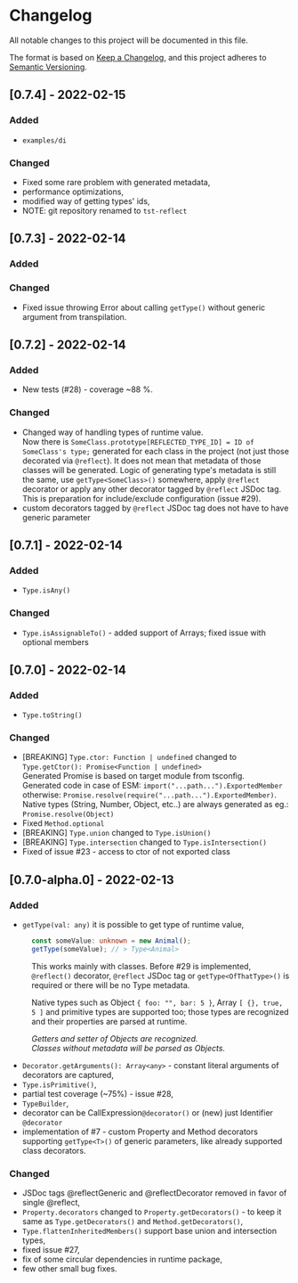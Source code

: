 # Changelog
All notable changes to this project will be documented in this file.

The format is based on [Keep a Changelog](https://keepachangelog.com/en/1.0.0/),
and this project adheres to [Semantic Versioning](https://semver.org/spec/v2.0.0.html).


[//]: # (## [1.0.0] - 2022-01-01)
[//]: # (### Added)
[//]: # (### Changed)


## [0.7.4] - 2022-02-15
### Added
- `examples/di`

### Changed
- Fixed some rare problem with generated metadata,
- performance optimizations,
- modified way of getting types' ids,
- NOTE: git repository renamed to `tst-reflect`


## [0.7.3] - 2022-02-14
### Added
### Changed
- Fixed issue throwing Error about calling `getType()` without generic argument from transpilation.


## [0.7.2] - 2022-02-14
### Added
- New tests (#28) - coverage ~88 %.

### Changed
- Changed way of handling types of runtime value.
\
Now there is `SomeClass.prototype[REFLECTED_TYPE_ID] = ID of SomeClass's type;` generated for each class in the project (not just those decorated via `@reflect`).
It does not mean that metadata of those classes will be generated.
Logic of generating type's metadata is still the same, 
use `getType<SomeClass>()` somewhere, apply `@reflect` decorator 
or apply any other decorator tagged by `@reflect` JSDoc tag.
\
This is preparation for include/exclude configuration (issue #29).
- custom decorators tagged by `@reflect` JSDoc tag does not have to have generic parameter

## [0.7.1] - 2022-02-14
### Added
- `Type.isAny()`

### Changed
- `Type.isAssignableTo()` - added support of Arrays; fixed issue with optional members


## [0.7.0] - 2022-02-14
### Added
- `Type.toString()`

### Changed
- \[BREAKING] `Type.ctor: Function | undefined` changed to `Type.getCtor(): Promise<Function | undefined>`
\
Generated Promise is based on target module from tsconfig.
\
Generated code in case of ESM: `import("...path...").ExportedMember` otherwise: `Promise.resolve(require("...path...").ExportedMember)`.
\
Native types (String, Number, Object, etc..) are always generated as eg.: `Promise.resolve(Object)`
- Fixed `Method.optional`
- \[BREAKING] `Type.union` changed to `Type.isUnion()`
- \[BREAKING] `Type.intersection` changed to `Type.isIntersection()`
- Fixed of issue #23 - access to ctor of not exported class


## [0.7.0-alpha.0] - 2022-02-13
### Added
- `getType(val: any)` it is possible to get type of runtime value,

<dl>
<dd>

```typescript
const someValue: unknown = new Animal();
getType(someValue); // > Type<Animal>
```
This works mainly with classes.
Before #29 is implemented, `@reflect()` decorator, `@reflect` JSDoc tag or `getType<OfThatType>()` is required or there will be no Type metadata.

Native types such as Object `{ foo: "", bar: 5 }`, Array `[ {}, true, 5 ]` and primitive types are supported too; those types are recognized and their properties are parsed at runtime.

*Getters and setter of Objects are recognized.*
\
*Classes without metadata will be parsed as Objects.*

</dd>
</dl>

- `Decorator.getArguments(): Array<any>` - constant literal arguments of decorators are captured,
- `Type.isPrimitive()`,
- partial test coverage (~75%) - issue #28,
- `TypeBuilder`,
- decorator can be CallExpression`@decorator()` or (new) just Identifier `@decorator`
- implementation of #7 - custom Property and Method decorators supporting `getType<T>()` of generic parameters, like already supported class decorators.

### Changed
- JSDoc tags @reflectGeneric and @reflectDecorator removed in favor of single @reflect,
- `Property.decorators` changed to `Property.getDecorators()` - to keep it same as `Type.getDecorators()` and `Method.getDecorators()`,
- `Type.flattenInheritedMembers()` support base union and intersection types,
- fixed issue #27,
- fix of some circular dependencies in runtime package,
- few other small bug fixes.